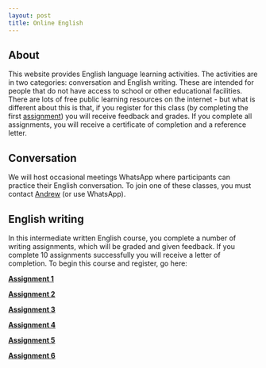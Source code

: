 ```yaml
---
layout: post
title: Online English
---
```


## About

This website provides English language learning activities. The activities are in two categories: conversation and English writing. These are intended for people that do not have access to school or other educational facilities. There are lots of free public learning resources on the internet - but what is different about this is that, if you register for this class (by completing the first [assignment](assignments/01)) you will receive feedback and grades. If you complete all assignments, you will receive a certificate of completion and a reference letter.

## Conversation 

We will host occasional meetings WhatsApp where participants can practice their English conversation. To join one of these classes, you must contact [Andrew](mailto:amireson@gmail.com) (or use WhatsApp).

## English writing 

In this intermediate written English course, you complete a number of writing assignments, which will be graded and given feedback. If you complete 10 assignments successfully you will receive a letter of completion. To begin this course and register, go here:

**[Assignment 1](assignments/01)**

**[Assignment 2](assignments/02_asda)**

**[Assignment 3](assignments/03)**

**[Assignment 4](assignments/04)**

**[Assignment 5](assignments/05)**

**[Assignment 6](assignments/06)**
